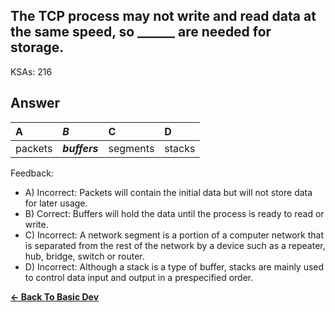 ## The TCP process may not write and read data at the same speed, so ______ are needed for storage.

KSAs: 216

## Answer
| A | ***B*** | C | D |
| :--- | :--- | :--- | :--- |
| packets | ***buffers*** | segments | stacks |


Feedback:

- A) Incorrect: Packets will contain the initial data but will not store data for later usage.
- B) Correct: Buffers will hold the data until the process is ready to read or write.
- C) Incorrect: A network segment is a portion of a computer network that is separated from the rest of the network by a device such as a repeater, hub, bridge, switch or router.
- D) Incorrect: Although a stack is a type of buffer, stacks are mainly used to control data input and output in a prespecified order.

[**<- Back To Basic Dev**](../../../Basic_Dev.md)

